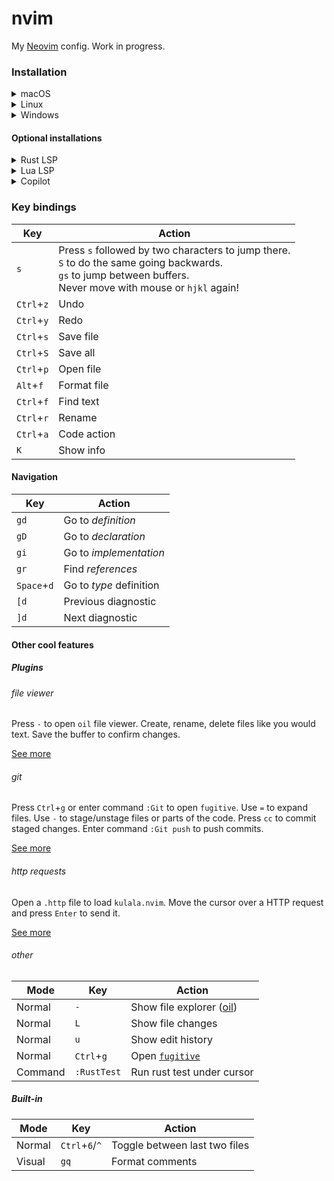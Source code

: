 # nvim

My [Neovim](https://github.com/neovim/neovim) config. Work in progress.

### Installation

<details><summary>macOS</summary>

1. Go to your config file and clone the repo (folder `nvim` will be created):

```sh
cd ~/.config
git clone https://github.com/lkurcak/nvim
```

2. Install dependencies

```sh
brew install ripgrep
brew install deno
```

</details>

<details><summary>Linux</summary>

1. Go to your config file and clone the repo (folder `nvim` will be created):

```sh
cd ~/.config
git clone https://github.com/lkurcak/nvim
```

2. Install [`ripgrep`](https://github.com/BurntSushi/ripgrep?tab=readme-ov-file#installation)

3. Install [`deno`](https://deno.com/) to support `.js`, `.ts`, `.json`, `.yaml` formatting:

```sh
curl -fsSL https://deno.land/install.sh | sh
```

</details>

<details><summary>Windows</summary>

1. Go to your local app data directory and clone this repo (folder `nvim` will be created):

```sh
cd %LOCALAPPDATA%
git clone https://github.com/lkurcak/nvim
```

2. Install `ripgrep` and `zig` (unless you already have a C compiler):

```sh
winget install zig.zig
winget install BurntSushi.ripgrep.MSVC
```

3. Install [`deno`](https://deno.com/) to support `.js`, `.ts`, `.json`, `.yaml` formatting:

```sh
irm https://deno.land/install.ps1 | iex
```

</details>

#### Optional installations

<details><summary>Rust LSP</summary>
  
1. Install [`rustup`](https://www.rust-lang.org/tools/install)

2. Install `rust-analyzer`:

```sh
rustup component add rust-analyzer
```

3. Install `taplo`:

```sh
cargo install --features lsp --locked taplo-cli
```

</details>

<details><summary>Lua LSP</summary>

Download latest release from https://github.com/LuaLS/lua-language-server/releases

Unzip, go to `bin` and make sure `lua-language-server` is in your OS `PATH`.

</details>

<details><summary>Copilot</summary>

Install [Node.js](https://nodejs.org/).

In Neovim run the command `:Copilot setup` and follow the instructions.

</details>

### Key bindings

| Key | Action |
|-----|--------|
| `s`          | Press `s` followed by two characters to jump there.<BR>`S` to do the same going backwards.<BR>`gs` to jump between buffers.<BR>Never move with mouse or `hjkl` again! |
| `Ctrl`+`z`   | Undo |
| `Ctrl`+`y`   | Redo |
| `Ctrl`+`s`   | Save file |
| `Ctrl`+`S`   | Save all |
| `Ctrl`+`p`   | Open file |
| `Alt`+`f`    | Format file |
| `Ctrl`+`f`   | Find text |
| `Ctrl`+`r`   | Rename |
| `Ctrl`+`a`   | Code action |
| `K`          | Show info |

#### Navigation

| Key | Action |
|-----|--------|
| `gd`         | Go to *definition* |
| `gD`         | Go to *declaration* |
| `gi`         | Go to *implementation*|
| `gr`         | Find *references*|
| `Space`+`d`  | Go to *type* definition|
| `[d`         | Previous diagnostic|
| `]d`         | Next diagnostic|

#### Other cool features

##### Plugins

###### file viewer

Press `-` to open `oil` file viewer. Create, rename, delete files like you would text. Save the buffer to confirm changes.

[See more](https://github.com/stevearc/oil.nvim)

###### git

Press `Ctrl`+`g` or enter command `:Git` to open `fugitive`. Use `=` to expand files. Use `-` to stage/unstage files or parts of the code. Press `cc` to commit staged changes. Enter command `:Git push` to push commits.

[See more](https://github.com/tpope/vim-fugitive)

###### http requests

Open a `.http` file to load `kulala.nvim`. Move the cursor over a HTTP request and press `Enter` to send it.

[See more](https://github.com/mistweaverco/kulala.nvim)

###### other

| Mode | Key | Action |
|---|---|---|
| Normal   | `-` | Show file explorer ([oil](https://github.com/stevearc/oil.nvim)) |
| Normal   | `L` | Show file changes |
| Normal   | `u` | Show edit history |
| Normal | `Ctrl`+`g` | Open [`fugitive`](https://github.com/tpope/vim-fugitive) |
| Command  | `:RustTest` | Run rust test under cursor |

##### Built-in

| Mode | Key | Action |
|---|---|---|
| Normal   | `Ctrl`+`6`/`^` | Toggle between last two files |
| Visual   | `gq` | Format comments  |
